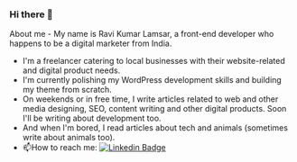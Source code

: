 ### Hi there 👋

<!--
**raviklamsar/raviklamsar** is a ✨ _special_ ✨ repository because its `README.md` (this file) appears on your GitHub profile.

Here are some ideas to get you started:

- 🔭 I’m currently working on ...
- 🌱 I’m currently learning ...
- 👯 I’m looking to collaborate on ...
- 🤔 I’m looking for help with ...
- 💬 Ask me about ...
- 📫 How to reach me: ...
- 😄 Pronouns: ...
- ⚡ Fun fact: ...
-->
About me -
My name is Ravi Kumar Lamsar, a front-end developer who happens to be a digital marketer from India.
- I'm a freelancer catering to local businesses with their website-related and digital product needs.
- I'm currently polishing my WordPress development skills and building my theme from scratch.
- On weekends or in free time, I write articles related to web and other media designing, SEO, content writing and other digital products. Soon I'll be writing about development too.
- And when I'm bored, I read articles about tech and animals (sometimes write about animals too).
- :mailbox:How to reach me: [![Linkedin Badge](https://img.shields.io/badge/-kakbar-blue?style=flat&logo=Linkedin&logoColor=white)](https://www.linkedin.com/in/raviklamsar/)

